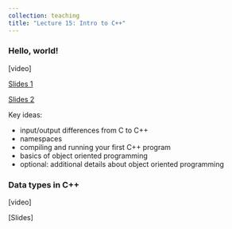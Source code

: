 ```yaml
---
collection: teaching
title: "Lecture 15: Intro to C++"
---
```


### Hello, world!

[video]

[Slides 1](https://lgw2.github.io/teaching/csci112-summer-2021/lectures/CSCI112_c++_intro.pdf)

[Slides 2](https://lgw2.github.io/teaching/csci112-summer-2021/lectures/helloworld.pdf)

Key ideas:
* input/output differences from C to C++
* namespaces
* compiling and running your first C++ program
* basics of object oriented programming
* optional: additional details about object oriented programming

### Data types in C++

[video]

[Slides]

